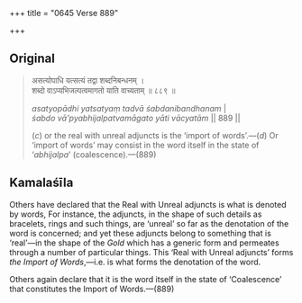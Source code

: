 +++
title = "0645 Verse 889"

+++
## Original 
>
> असत्योपाधि यत्सत्यं तद्वा शब्दनिबन्धनम् ।  
> शब्दो वाऽप्यभिजल्पत्वमागतो याति वाच्यताम् ॥ ८८९ ॥ 
>
> *asatyopādhi yatsatyaṃ tadvā śabdanibandhanam* \|  
> *śabdo vā'pyabhijalpatvamāgato yāti vācyatām* \|\| 889 \|\| 
>
> (*c*) or the real with unreal adjuncts is the ‘import of words’.—(*d*) Or ‘import of words’ may consist in the word itself in the state of ‘*abhijalpa*’ (coalescence).—(889)



## Kamalaśīla

Others have declared that the Real with Unreal adjuncts is what is denoted by words, For instance, the adjuncts, in the shape of such details as bracelets, rings and such things, are ‘unreal’ so far as the denotation of the word is concerned; and yet these adjuncts belong to something that is ‘real’—in the shape of the *Gold* which has a generic form and permeates through a number of particular things. This ‘Real with Unreal adjuncts’ forms *the Import of Words*,—i.e. is what forms the denotation of the word.

Others again declare that it is the word itself in the state of ‘Coalescence’ that constitutes the Import of Words.—(889)


